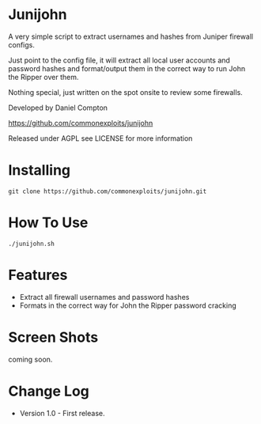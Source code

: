 Junijohn
========

A very simple script to extract usernames and hashes from Juniper firewall configs.

Just point to the config file, it will extract all local user accounts and password hashes and format/output them in the correct way to run John the Ripper over them.

Nothing special, just written on the spot onsite to review some firewalls.

Developed by Daniel Compton

https://github.com/commonexploits/junijohn

Released under AGPL see LICENSE for more information


Installing
========

    git clone https://github.com/commonexploits/junijohn.git

How To Use
========

    ./junijohn.sh


Features
========

* Extract all firewall usernames and password hashes
* Formats in the correct way for John the Ripper password cracking

Screen Shots
========

coming soon.


Change Log
========

* Version 1.0 - First release.

